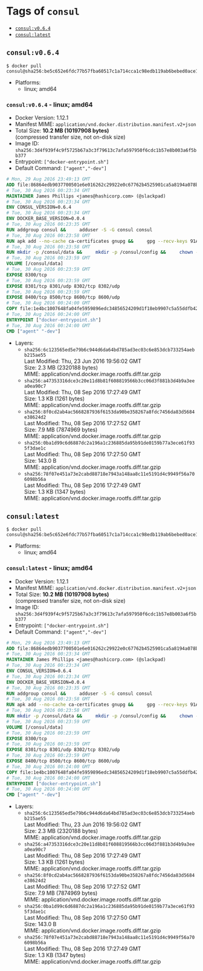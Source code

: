 <!-- THIS FILE IS GENERATED VIA './update-remote.sh' -->

# Tags of `consul`

-	[`consul:v0.6.4`](#consulv064)
-	[`consul:latest`](#consullatest)

## `consul:v0.6.4`

```console
$ docker pull consul@sha256:be5c652e6fdc77b57fba60517c1a714cca1c98edb119ab6bebed0ace120127ac
```

-	Platforms:
	-	linux; amd64

### `consul:v0.6.4` - linux; amd64

-	Docker Version: 1.12.1
-	Manifest MIME: `application/vnd.docker.distribution.manifest.v2+json`
-	Total Size: **10.2 MB (10197908 bytes)**  
	(compressed transfer size, not on-disk size)
-	Image ID: `sha256:3d4f939f4c9f5725b67a3c3f79613c7afa597950f6cdc1b57e8b003a6f5bb377`
-	Entrypoint: `["docker-entrypoint.sh"]`
-	Default Command: `["agent","-dev"]`

```dockerfile
# Mon, 29 Aug 2016 23:49:13 GMT
ADD file:86864edb9037700501e6e016262c29922e0c67762b4525901ca5a8194a078bfb in / 
# Tue, 30 Aug 2016 00:23:34 GMT
MAINTAINER James Phillips <james@hashicorp.com> (@slackpad)
# Tue, 30 Aug 2016 00:23:34 GMT
ENV CONSUL_VERSION=0.6.4
# Tue, 30 Aug 2016 00:23:34 GMT
ENV DOCKER_BASE_VERSION=0.0.4
# Tue, 30 Aug 2016 00:23:35 GMT
RUN addgroup consul &&     adduser -S -G consul consul
# Tue, 30 Aug 2016 00:23:58 GMT
RUN apk add --no-cache ca-certificates gnupg &&     gpg --recv-keys 91A6E7F85D05C65630BEF18951852D87348FFC4C &&     mkdir -p /tmp/build &&     cd /tmp/build &&     wget https://releases.hashicorp.com/docker-base/${DOCKER_BASE_VERSION}/docker-base_${DOCKER_BASE_VERSION}_linux_amd64.zip &&     wget https://releases.hashicorp.com/docker-base/${DOCKER_BASE_VERSION}/docker-base_${DOCKER_BASE_VERSION}_SHA256SUMS &&     wget https://releases.hashicorp.com/docker-base/${DOCKER_BASE_VERSION}/docker-base_${DOCKER_BASE_VERSION}_SHA256SUMS.sig &&     gpg --batch --verify docker-base_${DOCKER_BASE_VERSION}_SHA256SUMS.sig docker-base_${DOCKER_BASE_VERSION}_SHA256SUMS &&     grep ${DOCKER_BASE_VERSION}_linux_amd64.zip docker-base_${DOCKER_BASE_VERSION}_SHA256SUMS | sha256sum -c &&     unzip docker-base_${DOCKER_BASE_VERSION}_linux_amd64.zip &&     cp bin/gosu bin/dumb-init /bin &&     wget https://releases.hashicorp.com/consul/${CONSUL_VERSION}/consul_${CONSUL_VERSION}_linux_amd64.zip &&     wget https://releases.hashicorp.com/consul/${CONSUL_VERSION}/consul_${CONSUL_VERSION}_SHA256SUMS &&     wget https://releases.hashicorp.com/consul/${CONSUL_VERSION}/consul_${CONSUL_VERSION}_SHA256SUMS.sig &&     gpg --batch --verify consul_${CONSUL_VERSION}_SHA256SUMS.sig consul_${CONSUL_VERSION}_SHA256SUMS &&     grep consul_${CONSUL_VERSION}_linux_amd64.zip consul_${CONSUL_VERSION}_SHA256SUMS | sha256sum -c &&     unzip -d /bin consul_${CONSUL_VERSION}_linux_amd64.zip &&     cd /tmp &&     rm -rf /tmp/build &&     apk del gnupg &&     rm -rf /root/.gnupg
# Tue, 30 Aug 2016 00:23:58 GMT
RUN mkdir -p /consul/data &&     mkdir -p /consul/config &&     chown -R consul:consul /consul
# Tue, 30 Aug 2016 00:23:59 GMT
VOLUME [/consul/data]
# Tue, 30 Aug 2016 00:23:59 GMT
EXPOSE 8300/tcp
# Tue, 30 Aug 2016 00:23:59 GMT
EXPOSE 8301/tcp 8301/udp 8302/tcp 8302/udp
# Tue, 30 Aug 2016 00:23:59 GMT
EXPOSE 8400/tcp 8500/tcp 8600/tcp 8600/udp
# Tue, 30 Aug 2016 00:24:00 GMT
COPY file:1e4bc1007648fa04fe5959896edc34856524209d1f18eb9907c5a55ddfb424b4 in /usr/local/bin/docker-entrypoint.sh 
# Tue, 30 Aug 2016 00:24:00 GMT
ENTRYPOINT ["docker-entrypoint.sh"]
# Tue, 30 Aug 2016 00:24:00 GMT
CMD ["agent" "-dev"]
```

-	Layers:
	-	`sha256:6c123565ed5e79b6c944d6da64bd785ad3ec03c6e853dcb733254aebb215ae55`  
		Last Modified: Thu, 23 Jun 2016 19:56:02 GMT  
		Size: 2.3 MB (2320188 bytes)  
		MIME: application/vnd.docker.image.rootfs.diff.tar.gzip
	-	`sha256:a47353316dce3c20e11d8b81f608819566b3cc06d3f881b3d4b9a3eea0ea90c7`  
		Last Modified: Thu, 08 Sep 2016 17:27:49 GMT  
		Size: 1.3 KB (1261 bytes)  
		MIME: application/vnd.docker.image.rootfs.diff.tar.gzip
	-	`sha256:8f0cd2ab4ac5668287936f6153da90be358267a8fdc7456da83d5684e38624d2`  
		Last Modified: Thu, 08 Sep 2016 17:27:52 GMT  
		Size: 7.9 MB (7874969 bytes)  
		MIME: application/vnd.docker.image.rootfs.diff.tar.gzip
	-	`sha256:0ba1d99c6d6887dc2a196a1c236885da95b91de0159b77a3ece61f935f3dae1c`  
		Last Modified: Thu, 08 Sep 2016 17:27:50 GMT  
		Size: 143.0 B  
		MIME: application/vnd.docker.image.rootfs.diff.tar.gzip
	-	`sha256:78f07e451a73e2cabd88718e7943a148aa8c11e5191d4c9949f56a706098b56a`  
		Last Modified: Thu, 08 Sep 2016 17:27:49 GMT  
		Size: 1.3 KB (1347 bytes)  
		MIME: application/vnd.docker.image.rootfs.diff.tar.gzip

## `consul:latest`

```console
$ docker pull consul@sha256:be5c652e6fdc77b57fba60517c1a714cca1c98edb119ab6bebed0ace120127ac
```

-	Platforms:
	-	linux; amd64

### `consul:latest` - linux; amd64

-	Docker Version: 1.12.1
-	Manifest MIME: `application/vnd.docker.distribution.manifest.v2+json`
-	Total Size: **10.2 MB (10197908 bytes)**  
	(compressed transfer size, not on-disk size)
-	Image ID: `sha256:3d4f939f4c9f5725b67a3c3f79613c7afa597950f6cdc1b57e8b003a6f5bb377`
-	Entrypoint: `["docker-entrypoint.sh"]`
-	Default Command: `["agent","-dev"]`

```dockerfile
# Mon, 29 Aug 2016 23:49:13 GMT
ADD file:86864edb9037700501e6e016262c29922e0c67762b4525901ca5a8194a078bfb in / 
# Tue, 30 Aug 2016 00:23:34 GMT
MAINTAINER James Phillips <james@hashicorp.com> (@slackpad)
# Tue, 30 Aug 2016 00:23:34 GMT
ENV CONSUL_VERSION=0.6.4
# Tue, 30 Aug 2016 00:23:34 GMT
ENV DOCKER_BASE_VERSION=0.0.4
# Tue, 30 Aug 2016 00:23:35 GMT
RUN addgroup consul &&     adduser -S -G consul consul
# Tue, 30 Aug 2016 00:23:58 GMT
RUN apk add --no-cache ca-certificates gnupg &&     gpg --recv-keys 91A6E7F85D05C65630BEF18951852D87348FFC4C &&     mkdir -p /tmp/build &&     cd /tmp/build &&     wget https://releases.hashicorp.com/docker-base/${DOCKER_BASE_VERSION}/docker-base_${DOCKER_BASE_VERSION}_linux_amd64.zip &&     wget https://releases.hashicorp.com/docker-base/${DOCKER_BASE_VERSION}/docker-base_${DOCKER_BASE_VERSION}_SHA256SUMS &&     wget https://releases.hashicorp.com/docker-base/${DOCKER_BASE_VERSION}/docker-base_${DOCKER_BASE_VERSION}_SHA256SUMS.sig &&     gpg --batch --verify docker-base_${DOCKER_BASE_VERSION}_SHA256SUMS.sig docker-base_${DOCKER_BASE_VERSION}_SHA256SUMS &&     grep ${DOCKER_BASE_VERSION}_linux_amd64.zip docker-base_${DOCKER_BASE_VERSION}_SHA256SUMS | sha256sum -c &&     unzip docker-base_${DOCKER_BASE_VERSION}_linux_amd64.zip &&     cp bin/gosu bin/dumb-init /bin &&     wget https://releases.hashicorp.com/consul/${CONSUL_VERSION}/consul_${CONSUL_VERSION}_linux_amd64.zip &&     wget https://releases.hashicorp.com/consul/${CONSUL_VERSION}/consul_${CONSUL_VERSION}_SHA256SUMS &&     wget https://releases.hashicorp.com/consul/${CONSUL_VERSION}/consul_${CONSUL_VERSION}_SHA256SUMS.sig &&     gpg --batch --verify consul_${CONSUL_VERSION}_SHA256SUMS.sig consul_${CONSUL_VERSION}_SHA256SUMS &&     grep consul_${CONSUL_VERSION}_linux_amd64.zip consul_${CONSUL_VERSION}_SHA256SUMS | sha256sum -c &&     unzip -d /bin consul_${CONSUL_VERSION}_linux_amd64.zip &&     cd /tmp &&     rm -rf /tmp/build &&     apk del gnupg &&     rm -rf /root/.gnupg
# Tue, 30 Aug 2016 00:23:58 GMT
RUN mkdir -p /consul/data &&     mkdir -p /consul/config &&     chown -R consul:consul /consul
# Tue, 30 Aug 2016 00:23:59 GMT
VOLUME [/consul/data]
# Tue, 30 Aug 2016 00:23:59 GMT
EXPOSE 8300/tcp
# Tue, 30 Aug 2016 00:23:59 GMT
EXPOSE 8301/tcp 8301/udp 8302/tcp 8302/udp
# Tue, 30 Aug 2016 00:23:59 GMT
EXPOSE 8400/tcp 8500/tcp 8600/tcp 8600/udp
# Tue, 30 Aug 2016 00:24:00 GMT
COPY file:1e4bc1007648fa04fe5959896edc34856524209d1f18eb9907c5a55ddfb424b4 in /usr/local/bin/docker-entrypoint.sh 
# Tue, 30 Aug 2016 00:24:00 GMT
ENTRYPOINT ["docker-entrypoint.sh"]
# Tue, 30 Aug 2016 00:24:00 GMT
CMD ["agent" "-dev"]
```

-	Layers:
	-	`sha256:6c123565ed5e79b6c944d6da64bd785ad3ec03c6e853dcb733254aebb215ae55`  
		Last Modified: Thu, 23 Jun 2016 19:56:02 GMT  
		Size: 2.3 MB (2320188 bytes)  
		MIME: application/vnd.docker.image.rootfs.diff.tar.gzip
	-	`sha256:a47353316dce3c20e11d8b81f608819566b3cc06d3f881b3d4b9a3eea0ea90c7`  
		Last Modified: Thu, 08 Sep 2016 17:27:49 GMT  
		Size: 1.3 KB (1261 bytes)  
		MIME: application/vnd.docker.image.rootfs.diff.tar.gzip
	-	`sha256:8f0cd2ab4ac5668287936f6153da90be358267a8fdc7456da83d5684e38624d2`  
		Last Modified: Thu, 08 Sep 2016 17:27:52 GMT  
		Size: 7.9 MB (7874969 bytes)  
		MIME: application/vnd.docker.image.rootfs.diff.tar.gzip
	-	`sha256:0ba1d99c6d6887dc2a196a1c236885da95b91de0159b77a3ece61f935f3dae1c`  
		Last Modified: Thu, 08 Sep 2016 17:27:50 GMT  
		Size: 143.0 B  
		MIME: application/vnd.docker.image.rootfs.diff.tar.gzip
	-	`sha256:78f07e451a73e2cabd88718e7943a148aa8c11e5191d4c9949f56a706098b56a`  
		Last Modified: Thu, 08 Sep 2016 17:27:49 GMT  
		Size: 1.3 KB (1347 bytes)  
		MIME: application/vnd.docker.image.rootfs.diff.tar.gzip
